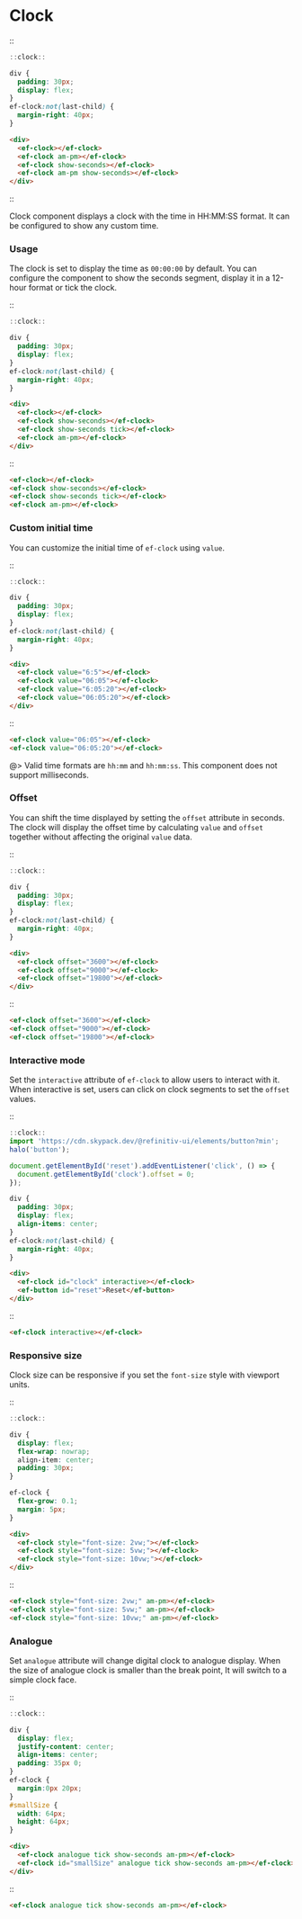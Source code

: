 <!--
type: page
title: Clock
location: ./elements/clock
layout: default
-->

# Clock

::
```javascript
::clock::
```
```css
div {
  padding: 30px;
  display: flex;
}
ef-clock:not(last-child) {
  margin-right: 40px;
}
```
```html
<div>
  <ef-clock></ef-clock>
  <ef-clock am-pm></ef-clock>
  <ef-clock show-seconds></ef-clock>
  <ef-clock am-pm show-seconds></ef-clock>
</div>
```
::

Clock component displays a clock with the time in HH:MM:SS format. It can be configured to show any custom time.

### Usage
The clock is set to display the time as `00:00:00` by default. You can configure the component to show the seconds segment, display it in a 12-hour format or tick the clock.

::
```javascript
::clock::
```
```css
div {
  padding: 30px;
  display: flex;
}
ef-clock:not(last-child) {
  margin-right: 40px;
}
```
```html
<div>
  <ef-clock></ef-clock>
  <ef-clock show-seconds></ef-clock>
  <ef-clock show-seconds tick></ef-clock>
  <ef-clock am-pm></ef-clock>
</div>
```
::

```html
<ef-clock></ef-clock>
<ef-clock show-seconds></ef-clock>
<ef-clock show-seconds tick></ef-clock>
<ef-clock am-pm></ef-clock>
```

### Custom initial time

You can customize the initial time of `ef-clock` using `value`.

::
```javascript
::clock::
```
```css
div {
  padding: 30px;
  display: flex;
}
ef-clock:not(last-child) {
  margin-right: 40px;
}
```
```html
<div>
  <ef-clock value="6:5"></ef-clock>
  <ef-clock value="06:05"></ef-clock>
  <ef-clock value="6:05:20"></ef-clock>
  <ef-clock value="06:05:20"></ef-clock>
</div>
```
::

```html
<ef-clock value="06:05"></ef-clock>
<ef-clock value="06:05:20"></ef-clock>
```

@> Valid time formats are `hh:mm` and `hh:mm:ss`. This component does not support milliseconds.

### Offset

You can shift the time displayed by setting the `offset` attribute in seconds. The clock will display the offset time by calculating `value` and `offset` together without affecting the original `value` data.

::
```javascript
::clock::
```
```css
div {
  padding: 30px;
  display: flex;
}
ef-clock:not(last-child) {
  margin-right: 40px;
}
```
```html
<div>
  <ef-clock offset="3600"></ef-clock>
  <ef-clock offset="9000"></ef-clock>
  <ef-clock offset="19800"></ef-clock>
</div>
```
::

```html
<ef-clock offset="3600"></ef-clock>
<ef-clock offset="9000"></ef-clock>
<ef-clock offset="19800"></ef-clock>
```

### Interactive mode
Set the `interactive` attribute of `ef-clock` to allow users to interact with it. When interactive is set, users can click on clock segments to set the `offset` values.

::
```javascript
::clock::
import 'https://cdn.skypack.dev/@refinitiv-ui/elements/button?min';
halo('button');

document.getElementById('reset').addEventListener('click', () => {
  document.getElementById('clock').offset = 0;
});
```
```css
div {
  padding: 30px;
  display: flex;
  align-items: center;
}
ef-clock:not(last-child) {
  margin-right: 40px;
}
```
```html
<div>
  <ef-clock id="clock" interactive></ef-clock>
  <ef-button id="reset">Reset</ef-button>
</div>
```
::

```html
<ef-clock interactive></ef-clock>
```

### Responsive size
Clock size can be responsive if you set the `font-size` style with viewport units.

::
```javascript
::clock::
```
```css
div {
  display: flex;
  flex-wrap: nowrap;
  align-item: center;
  padding: 30px;
}

ef-clock {
  flex-grow: 0.1;
  margin: 5px;
}
```
```html
<div>
  <ef-clock style="font-size: 2vw;"></ef-clock>
  <ef-clock style="font-size: 5vw;"></ef-clock>
  <ef-clock style="font-size: 10vw;"></ef-clock>
</div>
```
::

```html
<ef-clock style="font-size: 2vw;" am-pm></ef-clock>
<ef-clock style="font-size: 5vw;" am-pm></ef-clock>
<ef-clock style="font-size: 10vw;" am-pm></ef-clock>
```
### Analogue
Set `analogue` attribute will change digital clock to analogue display. When the size of analogue clock is smaller than the break point, It will switch to a simple clock face.

::
```javascript
::clock::
```
```css
div {
  display: flex;
  justify-content: center;
  align-items: center;
  padding: 35px 0;
}
ef-clock {
  margin:0px 20px;
}
#smallSize {
  width: 64px;
  height: 64px;
}
```
```html
<div>
  <ef-clock analogue tick show-seconds am-pm></ef-clock>
  <ef-clock id="smallSize" analogue tick show-seconds am-pm></ef-clock>
</div>
```
::

```html
<ef-clock analogue tick show-seconds am-pm></ef-clock>
```
